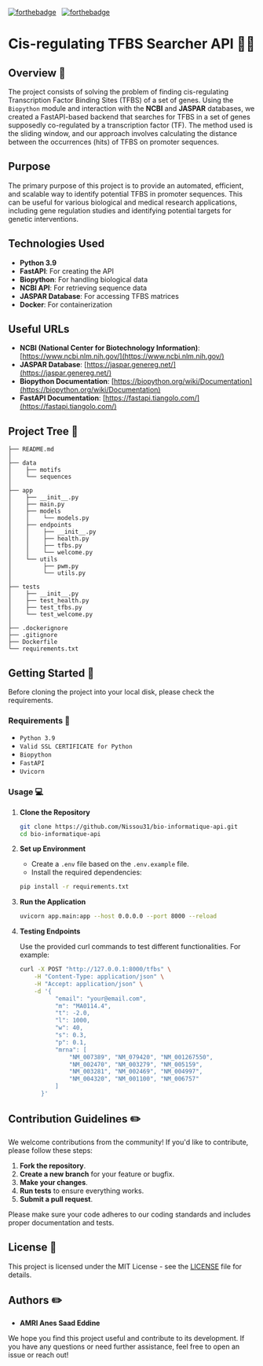 [![forthebadge](https://forthebadge.com/images/badges/made-with-python.svg)](https://forthebadge.com) &nbsp;
[![forthebadge](https://forthebadge.com/images/badges/open-source.svg)](https://forthebadge.com) &nbsp;

# Cis-regulating TFBS Searcher API 🧬🔬

## Overview 📝

The project consists of solving the problem of finding cis-regulating Transcription Factor Binding Sites (TFBS) of a set of genes. Using the `Biopython` module and interaction with the **NCBI** and **JASPAR** databases, we created a FastAPI-based backend that searches for TFBS in a set of genes supposedly co-regulated by a transcription factor (TF). The method used is the sliding window, and our approach involves calculating the distance between the occurrences (hits) of TFBS on promoter sequences.

## Purpose

The primary purpose of this project is to provide an automated, efficient, and scalable way to identify potential TFBS in promoter sequences. This can be useful for various biological and medical research applications, including gene regulation studies and identifying potential targets for genetic interventions.

## Technologies Used

- **Python 3.9**
- **FastAPI**: For creating the API
- **Biopython**: For handling biological data
- **NCBI API**: For retrieving sequence data
- **JASPAR Database**: For accessing TFBS matrices
- **Docker**: For containerization

## Useful URLs

- **NCBI (National Center for Biotechnology Information)**: [https://www.ncbi.nlm.nih.gov/](https://www.ncbi.nlm.nih.gov/)
- **JASPAR Database**: [https://jaspar.genereg.net/](https://jaspar.genereg.net/)
- **Biopython Documentation**: [https://biopython.org/wiki/Documentation](https://biopython.org/wiki/Documentation)
- **FastAPI Documentation**: [https://fastapi.tiangolo.com/](https://fastapi.tiangolo.com/)

## Project Tree 🌲

    ├── README.md          
    │
    ├── data
    │    ├── motifs         
    │    └── sequences     
    │
    ├── app
    │    ├── __init__.py
    │    ├── main.py
    │    ├── models
    │    │    └── models.py
    │    ├── endpoints
    │    │    ├── __init__.py
    │    │    ├── health.py
    │    │    ├── tfbs.py
    │    │    └── welcome.py
    │    └── utils
    │         ├── pwm.py
    │         └── utils.py
    │
    ├── tests
    │    ├── __init__.py
    │    ├── test_health.py
    │    ├── test_tfbs.py
    │    └── test_welcome.py
    │
    ├── .dockerignore
    ├── .gitignore
    ├── Dockerfile
    └── requirements.txt

## Getting Started 🚀

Before cloning the project into your local disk, please check the requirements.

### Requirements 🧾

- `Python 3.9`
- `Valid SSL CERTIFICATE for Python`
- `Biopython`
- `FastAPI`
- `Uvicorn`

### Usage 💻

1. **Clone the Repository**

    ```sh
    git clone https://github.com/Nissou31/bio-informatique-api.git
    cd bio-informatique-api
    ```

2. **Set up Environment**

    - Create a `.env` file based on the `.env.example` file.
    - Install the required dependencies:

    ```sh
    pip install -r requirements.txt
    ```

3. **Run the Application**

    ```sh
    uvicorn app.main:app --host 0.0.0.0 --port 8000 --reload
    ```

4. **Testing Endpoints**

    Use the provided curl commands to test different functionalities. For example:

    ```sh
    curl -X POST "http://127.0.0.1:8000/tfbs" \
        -H "Content-Type: application/json" \
        -H "Accept: application/json" \
        -d '{
              "email": "your@email.com",
              "m": "MA0114.4",
              "t": -2.0,
              "l": 1000,
              "w": 40,
              "s": 0.3,
              "p": 0.1,
              "mrna": [
                  "NM_007389", "NM_079420", "NM_001267550",
                  "NM_002470", "NM_003279", "NM_005159",
                  "NM_003281", "NM_002469", "NM_004997",
                  "NM_004320", "NM_001100", "NM_006757"
              ]
          }'
    ```

## Contribution Guidelines ✏️

We welcome contributions from the community! If you'd like to contribute, please follow these steps:

1. **Fork the repository**.
2. **Create a new branch** for your feature or bugfix.
3. **Make your changes**.
4. **Run tests** to ensure everything works.
5. **Submit a pull request**.

Please make sure your code adheres to our coding standards and includes proper documentation and tests.

## License 📄

This project is licensed under the MIT License - see the [LICENSE](LICENSE) file for details.


## Authors ✏️

- **AMRI Anes Saad Eddine**

We hope you find this project useful and contribute to its development. If you have any questions or need further assistance, feel free to open an issue or reach out!

